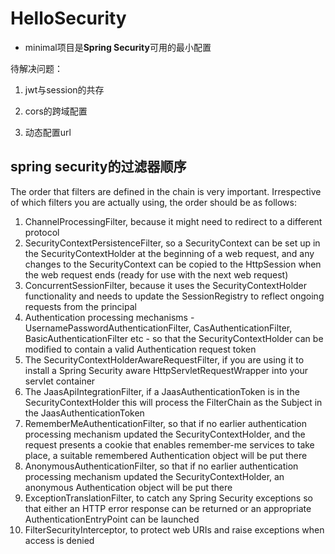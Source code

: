# HelloSecurity

* minimal项目是**Spring Security**可用的最小配置

待解决问题：

1. jwt与session的共存

2. cors的跨域配置

3. 动态配置url

## spring security的过滤器顺序

The order that filters are defined in the chain is very important. Irrespective of which filters you are actually using, the order should be as follows:

1. ChannelProcessingFilter, because it might need to redirect to a different protocol
2. SecurityContextPersistenceFilter, so a SecurityContext can be set up in the SecurityContextHolder at the beginning of a web request, and any changes to the SecurityContext can be copied to the HttpSession when the web request ends (ready for use with the next web request)
3. ConcurrentSessionFilter, because it uses the SecurityContextHolder functionality and needs to update the SessionRegistry to reflect ongoing requests from the principal
4. Authentication processing mechanisms - UsernamePasswordAuthenticationFilter, CasAuthenticationFilter, BasicAuthenticationFilter etc - so that the SecurityContextHolder can be modified to contain a valid Authentication request token
5. The SecurityContextHolderAwareRequestFilter, if you are using it to install a Spring Security aware HttpServletRequestWrapper into your servlet container
6. The JaasApiIntegrationFilter, if a JaasAuthenticationToken is in the SecurityContextHolder this will process the FilterChain as the Subject in the JaasAuthenticationToken
7. RememberMeAuthenticationFilter, so that if no earlier authentication processing mechanism updated the SecurityContextHolder, and the request presents a cookie that enables remember-me services to take place, a suitable remembered Authentication object will be put there
8. AnonymousAuthenticationFilter, so that if no earlier authentication processing mechanism updated the SecurityContextHolder, an anonymous Authentication object will be put there
9. ExceptionTranslationFilter, to catch any Spring Security exceptions so that either an HTTP error response can be returned or an appropriate AuthenticationEntryPoint can be launched
10. FilterSecurityInterceptor, to protect web URIs and raise exceptions when access is denied
